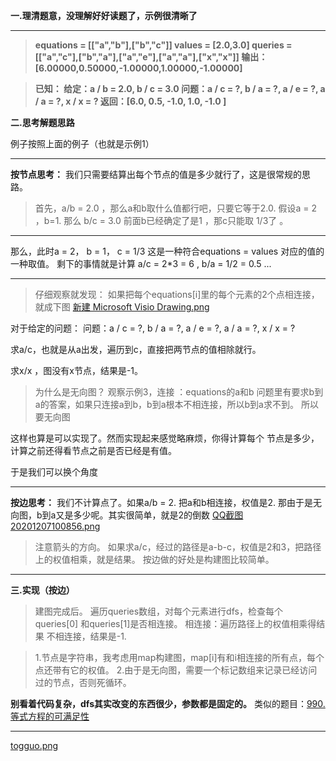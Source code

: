 **一.理清题意，没理解好好读题了，示例很清晰了**
****

>**equations = [["a","b"],["b","c"]]
values = [2.0,3.0]
queries = [["a","c"],["b","a"],["a","e"],["a","a"],["x","x"]]
输出：[6.00000,0.50000,-1.00000,1.00000,-1.00000]**


>**已知：
给定：a / b = 2.0, b / c = 3.0
问题：a / c = ?, b / a = ?, a / e = ?, a / a = ?, x / x = ?
返回：[6.0, 0.5, -1.0, 1.0, -1.0 ]**

**二.思考解题思路**

例子按照上面的例子（也就是示例1）
***
**按节点思考：**
我们只需要结算出每个节点的值是多少就行了，这是很常规的思路。

>首先，a/b = 2.0 ，那么a和b取什么值都行吧，只要它等于2.0.
假设a = 2 ，b=1. 
那么 b/c = 3.0 前面b已经确定了是1 ，那c只能取 1/3了 。

***

那么，此时a = 2， b = 1， c = 1/3 这是一种符合equations = values 对应的值的一种取值。
剩下的事情就是计算 a/c = 2*3 = 6 , b/a = 1/2  = 0.5 ...

***

>仔细观察就发现：
如果把每个equations[i]里的每个元素的2个点相连接，就成下图
 [新建 Microsoft Visio Drawing.png](https://pic.leetcode-cn.com/1607306275-Dpgrzg-%E6%96%B0%E5%BB%BA%20Microsoft%20Visio%20Drawing.png)




对于给定的问题：
问题：a / c = ?, b / a = ?, a / e = ?, a / a = ?, x / x = ?

求a/c，也就是从a出发，遍历到c，直接把两节点的值相除就行。

求x/x ，图没有x节点，结果是-1。

>为什么是无向图？
观察示例3，连接 ：equations的a和b
问题里有要求b到a的答案，如果只连接a到b，b到a根本不相连接，所以b到a求不到。
所以要无向图

这样也算是可以实现了。然而实现起来感觉略麻烦，你得计算每个 节点是多少，计算之前还得看节点之前是否已经是有值。

于是我们可以换个角度
***
**按边思考：**
我们不计算点了。如果a/b = 2. 把a和b相连接，权值是2.
那由于是无向图，b到a又是多少呢。其实很简单，就是2的倒数 
 [QQ截图20201207100856.png](https://pic.leetcode-cn.com/1607307253-XXCfbJ-QQ%E6%88%AA%E5%9B%BE20201207100856.png)



>注意箭头的方向。
如果求a/c，经过的路径是a-b-c，权值是2和3，把路径上的权值相乘，就是结果。
按边做的好处是构建图比较简单。
***
**三.实现（按边）**

>建图完成后。
遍历queries数组，对每个元素进行dfs，检查每个queries[0] 和queries[1]是否相连接。
相连接：遍历路径上的权值相乘得结果
不相连接，结果是-1.

>1.节点是字符串，我考虑用map构建图，map[i]有和i相连接的所有点，每个点还带有它的权值。
>2.由于是无向图，需要一个标记数组来记录已经访问过的节点，否则死循环。

**别看着代码复杂，dfs其实改变的东西很少，参数都是固定的。**
类似的题目：[990. 等式方程的可满足性](https://leetcode-cn.com/problems/satisfiability-of-equality-equations/)

****

 [togguo.png](https://pic.leetcode-cn.com/1607308710-ukBRoP-togguo.png)


